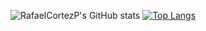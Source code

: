 
<!--
**RafaelCortezP/RafaelCortezP** is a ✨ _special_ ✨ repository because its `README.md` (this file) appears on your GitHub profile.

Here are some ideas to get you started:

- 🔭 I’m currently working on ...
- 🌱 I’m currently learning ...
- 👯 I’m looking to collaborate on ...
- 🤔 I’m looking for help with ...
- 💬 Ask me about ...
- 📫 How to reach me: ...
- 😄 Pronouns: ...
- ⚡ Fun fact: ...
-->


![RafaelCortezP's GitHub stats](https://github-readme-stats.vercel.app/api?username=RafaelCortezP&show_icons=true&theme=dark&count_private=true)
[![Top Langs](https://github-readme-stats.vercel.app/api/top-langs/?username=RafaelCortezP&layout=compact&theme=dark)](https://github.com/RafaelCortezP/github-readme-stats)

